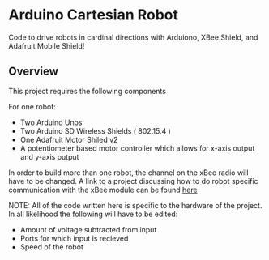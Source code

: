 # Arduino Cartesian Robot
Code to drive robots in cardinal directions with Arduiono, XBee Shield, and Adafruit Mobile Shield!

## Overview 
This project requires the following components

For one robot:
- Two Arduino Unos
- Two Arduino SD Wireless Shields ( 802.15.4 )
- One Adafruit Motor Shiled v2
- A potentiometer based motor controller which allows for x-axis output and y-axis output

In order to build more than one robot, the channel on the xBee radio will have to be changed. A link to a project discussing how to do robot specific communication with the xBee module can be found [here](http://www.instructables.com/id/Processing-Controls-RC-Car-with-XBee-modules/step9/Install-CoolTerm-for-MacOS/) 

NOTE: All of the code written here is specific to the hardware of the project. In all likelihood the following will have to be edited:
- Amount of voltage subtracted from input
- Ports for which input is recieved
- Speed of the robot


